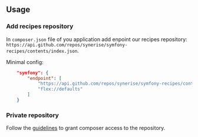 ## Usage

### Add recipes repository

In `composer.json` file of you application add enpoint our recipes repository: `https://api.github.com/repos/synerise/symfony-recipes/contents/index.json`.

Minimal config:

```json
    "symfony": {
        "endpoint": [
            "https://api.github.com/repos/synerise/symfony-recipes/contents/index.json",
            "flex://defaults"
        ]
    }
```

### Private repository

Follow the [guidelines]("https://api.github.com/repos/synerise/symfony-recipes/contents/index.json") to grant composer access to the repository.

